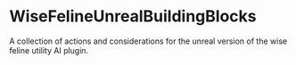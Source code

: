 # WiseFelineUnrealBuildingBlocks
A collection of actions and considerations for the unreal version of the wise feline utility AI plugin.

